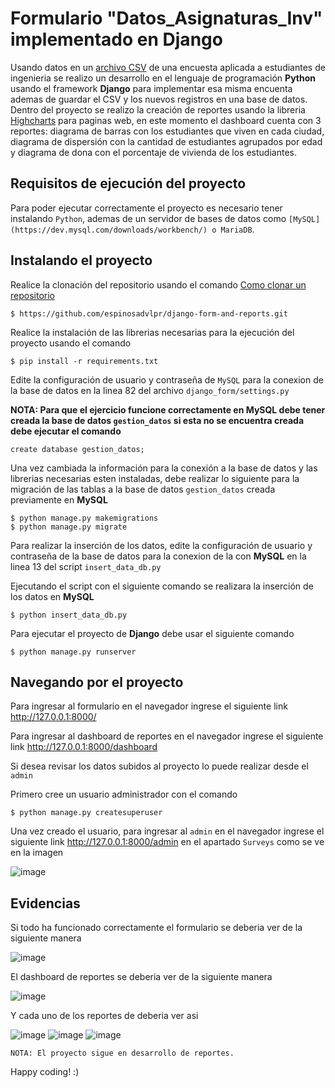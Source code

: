# Formulario **"Datos_Asignaturas_Inv"** implementado en Django

Usando datos en un [archivo CSV](https://espinosadvlpr.github.io/Datos_Asignaturas_Inv_U.csv) de una encuesta aplicada a estudiantes de ingenieria se realizo un desarrollo en el lenguaje de programación **Python** usando el framework **Django** para implementar esa misma encuenta ademas de guardar el CSV y los nuevos registros en una base de datos. Dentro del proyecto se realizo la creación de reportes usando la libreria [Highcharts](https://www.highcharts.com/) para paginas web, en este momento el dashboard cuenta con 3 reportes: diagrama de barras con los estudiantes que viven en cada ciudad, diagrama de dispersión con la cantidad de estudiantes agrupados por edad y diagrama de dona con el porcentaje de vivienda de los estudiantes.

## Requisitos de ejecución del proyecto

Para poder ejecutar correctamente el proyecto es necesario tener instalando `Python`, ademas de un servidor de bases de datos como `[MySQL](https://dev.mysql.com/downloads/workbench/) o MariaDB`.


## Instalando el proyecto

Realice la clonación del repositorio usando el comando [Como clonar un repositorio](https://docs.github.com/es/repositories/creating-and-managing-repositories/cloning-a-repository)

```
$ https://github.com/espinosadvlpr/django-form-and-reports.git
```

Realice la instalación de las librerias necesarias para la ejecución del proyecto usando el comando

```
$ pip install -r requirements.txt
```

Edite la configuración de usuario y contraseña de `MySQL` para la conexion de la base de datos en la linea 82 del archivo `django_form/settings.py`


**NOTA: Para que el ejercicio funcione correctamente en MySQL debe tener creada la base de datos `gestion_datos` si esta no se encuentra creada debe ejecutar el comando**

```
create database gestion_datos;
```

Una vez cambiada la información para la conexión a la base de datos y las librerias necesarias esten instaladas, debe realizar lo siguiente para la migración de las tablas a la base de datos `gestion_datos` creada previamente en **MySQL**

```
$ python manage.py makemigrations
$ python manage.py migrate
```

Para realizar la inserción de los datos, edite la configuración de usuario y contraseña de la base de datos para la conexion de la con **MySQL** en la linea 13 del script `insert_data_db.py`

Ejecutando el script con el siguiente comando se realizara la inserción de los datos en **MySQL**

```
$ python insert_data_db.py
```

Para ejecutar el proyecto de **Django** debe usar el siguiente comando

```
$ python manage.py runserver
```

## Navegando por el proyecto

Para ingresar al formulario en el navegador ingrese el siguiente link <http://127.0.0.1:8000/>

Para ingresar al dashboard de reportes en el navegador ingrese el siguiente link <http://127.0.0.1:8000/dashboard>

Si desea revisar los datos subidos al proyecto lo puede realizar desde el `admin`

Primero cree un usuario administrador con el comando

```
$ python manage.py createsuperuser
```

Una vez creado el usuario, para ingresar al `admin` en el navegador ingrese el siguiente link <http://127.0.0.1:8000/admin> en el apartado `Surveys` como se ve en la imagen

![image](https://user-images.githubusercontent.com/38819699/184517885-8309db88-6c2c-44ee-8bd5-b9cf156ddaab.png)

## Evidencias

Si todo ha funcionado correctamente el formulario se deberia ver de la siguiente manera

![image](https://user-images.githubusercontent.com/38819699/184517903-de107c6a-8b0b-415e-8989-1e8259a4ca89.png)

El dashboard de reportes se deberia ver de la siguiente manera

![image](https://user-images.githubusercontent.com/38819699/184517914-f844f4ae-669f-4f3c-ad2c-f978b7f3f311.png)

Y cada uno de los reportes de deberia ver asi

![image](https://user-images.githubusercontent.com/38819699/184517917-17fb2960-3462-4e58-98d9-c61e3ca38bfd.png)
![image](https://user-images.githubusercontent.com/38819699/184517920-868c5ce9-e75f-4279-9915-ae92e652e1cf.png)
![image](https://user-images.githubusercontent.com/38819699/184517923-67a08b04-bcab-4180-be52-4704cc13d34a.png)

`
NOTA: El proyecto sigue en desarrollo de reportes.
`

Happy coding! :)
